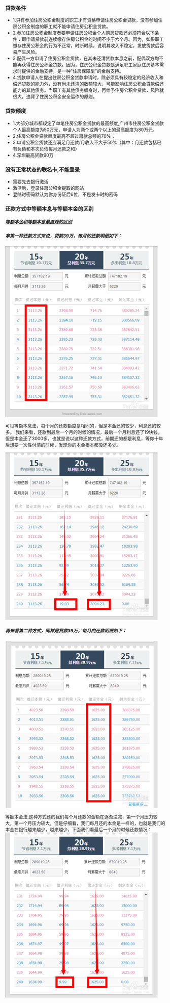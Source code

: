 ### 贷款条件
- 1.只有参加住房公积金制度的职工才有资格申请住房公积金贷款，没有参加住房公积金制度的职工就不能申请住房公积金贷款。
- 2.参加住房公积金制度者要申请住房公积金个人购房贷款还必须符合以下条件：即申请贷款前连续缴存住房公积金的时间不少于六个月。因为，如果职工缴存住房公积金的行为不正常，时断时续，说明其收入不稳定，发放贷款后容易产生风险。
- 3.配偶一方申请了住房公积金贷款，在其未还清贷款本息之前，配偶双方均不能再获得住房公积金贷款。因为，住房公积金贷款是满足职工家庭住房基本需求时提供的金融支持，是一种"住房保障型"的金融支持。
- 4.贷款申请人在提出住房公积金贷款申请时，除必须具有较稳定的经济收入和偿还贷款的能力外，没有尚未还清的数额较大、可能影响住房公积金贷款偿还能力的其他债务。当职工有其他债务缠身时，再给予住房公积金贷款，风险就很大，违背了住房公积金安全运作的原则。
### 贷款额度
- 1.大部分城市都规定了单笔住房公积金贷款的最高额度,广州市住房公积金贷款个人最高额度为50万元，申请人为两个或两个以上的最高额度为80万元。
- 2.住房公积金贷款额度最高不超过房款总额的70%；
- 3.申请公积金贷款还应满足月还款/月收入不大于50%（其中：月还款包括已有负债和本次负债每月还款之和）
- 4.深圳最高贷款90万
### 没有正常状态的联名卡,不能登录
- 需要先去银行激活
- 激活后，登录住房公积金提取的网站
- 登陆时密码默认为你身份证后6位，不是发卡时的密码

### 还款方式中等额本息与等额本金的区别
##### [等额本金和等额本息最直观的区别](http://jingyan.baidu.com/article/948f5924048c77d80ef5f945.html)
##### 拿第一种还款方式来说，贷款39万，每月的还款明细如下：

![等额本息](img/等额本息.jpg)

可见等额本息法，每个月的还款额度是相同的，但是本金还的较少，利息还的较多。
我们来看，还款到最后一个月的时候的情况，最后一个月利息还了19块钱，但是本金还了3000多，也就是说以这种还款方式，前期还的都是利息，等你十年后想要一次性付清的时候，发现你的本金根本都没还多少。

![等额本息](img/等额本息2.jpg)

##### 再来看第二种方式，同样是贷款39万，每月的还款明细如下：
![等额本金](img/等额本金.jpg)

等额本金法,这种方式还的我们每个月还款的金额在逐渐递减，第一个月压力较大，第一个月压力较大，但是仔细看，我们每月还的本金是一样的，也就是我们的本金在银行越来越少，越来越少，下面我们看最后一个月的时候还款情况：
![等额本金](img/等额本金2.jpg)
